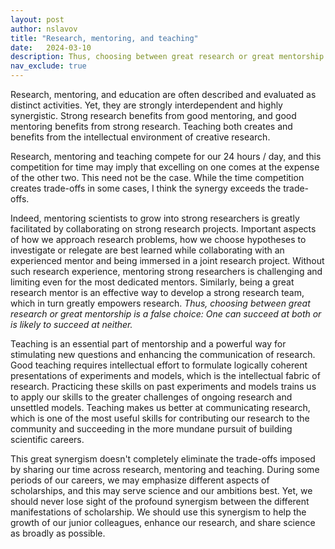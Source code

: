 ```yaml
---
layout: post
author: nslavov
title: "Research, mentoring, and teaching"
date:   2024-03-10
description: Thus, choosing between great research or great mentorship is a false choice: One can succeed at both or is likely to succeed at neither.
nav_exclude: true
---
```






<p class="intro"><span class="dropcap">R</span>esearch, mentoring, and education are often described and evaluated as distinct activities. Yet, they are strongly interdependent and highly synergistic. Strong research benefits from good mentoring, and good mentoring benefits from strong research. Teaching both creates and benefits from the intellectual environment of creative research.</p>

Research, mentoring and teaching compete for our 24 hours / day, and this competition for time may imply that excelling on one comes at the expense of the other two. This need not be the case. While the time competition creates trade-offs in some cases, I think the synergy exceeds the trade-offs.


Indeed, mentoring scientists to grow into strong researchers is greatly facilitated by collaborating on strong research projects. Important aspects of how we approach research problems, how we choose hypotheses to investigate or relegate are best learned while collaborating with an experienced mentor and being immersed in a joint research project. Without such research experience, mentoring strong researchers is challenging and limiting even for the most dedicated mentors. Similarly, being a great research mentor is an effective way to develop a strong research team, which in turn greatly empowers research. *Thus, choosing between great research or great mentorship is a false choice: One can succeed at both or is likely to succeed at neither.*   



Teaching is an essential part of mentorship and a powerful way for stimulating new questions and enhancing the communication of research. Good teaching requires intellectual effort to formulate logically coherent presentations of experiments and models, which is the intellectual fabric of research. Practicing these skills on past experiments and models trains us to apply our skills to the greater challenges of ongoing research and unsettled models. Teaching makes us better at communicating research, which is one of the most useful skills for contributing our research to the community and succeeding in the more mundane pursuit of building scientific careers.


This great synergism doesn't completely eliminate the trade-offs imposed by sharing our time across research, mentoring and teaching. During some periods of our careers, we may emphasize different aspects of scholarships, and this may serve science and our ambitions best. Yet, we should never lose sight of the profound synergism between the different manifestations of scholarship. We should use this synergism to help the growth of our junior colleagues, enhance our research, and share science as broadly as possible.


<br>
